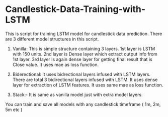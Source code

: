 # Candlestick-Data-Training-with-LSTM

This is script for training LSTM model for candlestick data prediction.
There are 3 different model structures in this script.

1. Vanilla:
    This is simple structure containing 3 layers. 
    1st layer is LSTM with 150 units.
    2nd layer is Dense layer which extract output info from 1st layer.
    3rd layer is again dense layer for getting final result that is Close value.
    It uses mae as loss function.
 
2. Biderectional:
    It uses bidrectional layers infused with LSTM layers.
    There are total 3 bidirectional layers infused with LSTM.
    It uses dense layer for extraction of LSTM features.
    It uses same mae as loss function.
    
3. Stack:-
    It is same as vanilla model just with extra model layers.
    
You can train and save all models with any candlestick timeframe ( 1m, 2m, 5m etc )
